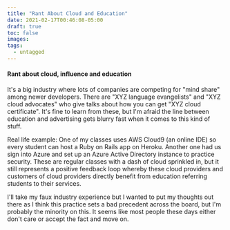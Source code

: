 ```yaml
---
title: "Rant About Cloud and Education"
date: 2021-02-17T00:46:08-05:00
draft: true
toc: false
images:
tags:
  - untagged
---
```


#### Rant about cloud, influence and education

It's a big industry where lots of companies are competing for "mind share" among
newer developers. There are "XYZ language evangelists" and "XYZ cloud advocates" who give talks
about how you can get "XYZ cloud certificate". It's fine to learn from these,
but I'm afraid the line between education and advertising gets blurry fast when
it comes to this kind of stuff.

Real life example: One of my classes uses AWS Cloud9 (an online IDE) so every student
can host a Ruby on Rails app on Heroku. Another one had us sign into Azure and
set up an Azure Active Directory instance to practice security. These are
regular classes with a dash of cloud sprinkled in, but it still represents
a positive feedback loop whereby these cloud providers and customers
of cloud providers directly benefit from education referring students to their services.

I'll take my faux industry experience but I wanted to put my thoughts out there as
I think this practice sets a bad precedent across the board, but I'm probably
the minority on this. It seems like most people these days either don't care or
accept the fact and move on.
